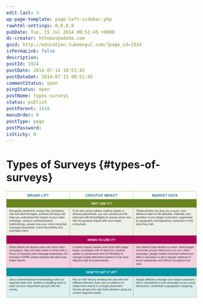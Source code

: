 ```yaml
---
edit-last: 3
wp-page-template: page-left-sidebar.php
rawhtml-settings: 0,0,0,0
pubDate: Tue, 15 Jul 2014 00:51:45 +0000
dc-creator: hthomas@adobe.com
guid: http://education.tubemogul.com/?page_id=1924
isPermaLink: false
description: 
postId: 1924
postDate: 2014-07-14 16:51:45
postDateGmt: 2014-07-15 00:51:45
commentStatus: open
pingStatus: open
postName: types-surveys
status: publish
postParent: 1418
menuOrder: 0
postType: page
postPassword: 
isSticky: 0
---
```


# Types of Surveys {#types-of-surveys}

[ ![survey-types](assets/survey-types1.png)](assets/survey-types1.png) 
